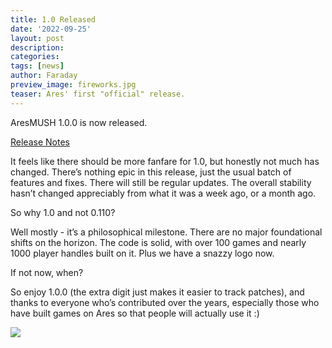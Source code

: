 ```yaml
---
title: 1.0 Released
date: '2022-09-25'
layout: post
description:
categories:
tags: [news]
author: Faraday
preview_image: fireworks.jpg
teaser: Ares' first "official" release.
---
```


AresMUSH 1.0.0 is now released.

[Release Notes](https://github.com/AresMUSH/aresmush/releases/tag/v1.0.0)

It feels like there should be more fanfare for 1.0, but honestly not much has changed. There’s nothing epic in this release, just the usual batch of features and fixes. There will still be regular updates. The overall stability hasn’t changed appreciably from what it was a week ago, or a month ago.

So why 1.0 and not 0.110?

Well mostly - it’s a philosophical milestone. There are no major foundational shifts on the horizon. The code is solid, with over 100 games and nearly 1000 player handles built on it. Plus we have a snazzy logo now.

If not now, when?

So enjoy 1.0.0 (the extra digit just makes it easier to track patches), and thanks to everyone who’s contributed over the years, especially those who have built games on Ares so that people will actually use it :)

<img src="https://media.giphy.com/media/XwjgyqqnaDVXjpQ1aL/giphy.gif" />